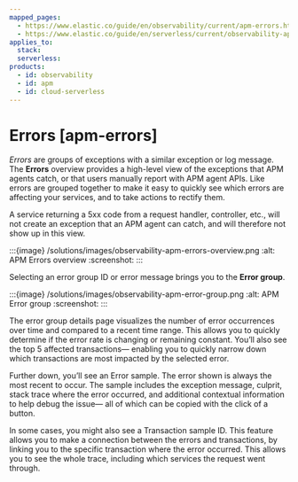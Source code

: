```yaml
---
mapped_pages:
  - https://www.elastic.co/guide/en/observability/current/apm-errors.html
  - https://www.elastic.co/guide/en/serverless/current/observability-apm-errors.html
applies_to:
  stack:
  serverless:
products:
  - id: observability
  - id: apm
  - id: cloud-serverless
---
```


# Errors [apm-errors]

*Errors* are groups of exceptions with a similar exception or log message. The **Errors** overview provides a high-level view of the exceptions that APM agents catch, or that users manually report with APM agent APIs. Like errors are grouped together to make it easy to quickly see which errors are affecting your services, and to take actions to rectify them.

A service returning a 5xx code from a request handler, controller, etc., will not create an exception that an APM agent can catch, and will therefore not show up in this view.

:::{image} /solutions/images/observability-apm-errors-overview.png
:alt: APM Errors overview
:screenshot:
:::

Selecting an error group ID or error message brings you to the **Error group**.

:::{image} /solutions/images/observability-apm-error-group.png
:alt: APM Error group
:screenshot:
:::

The error group details page visualizes the number of error occurrences over time and compared to a recent time range. This allows you to quickly determine if the error rate is changing or remaining constant. You’ll also see the top 5 affected transactions— enabling you to quickly narrow down which transactions are most impacted by the selected error.

Further down, you’ll see an Error sample. The error shown is always the most recent to occur. The sample includes the exception message, culprit, stack trace where the error occurred, and additional contextual information to help debug the issue— all of which can be copied with the click of a button.

In some cases, you might also see a Transaction sample ID. This feature allows you to make a connection between the errors and transactions, by linking you to the specific transaction where the error occurred. This allows you to see the whole trace, including which services the request went through.